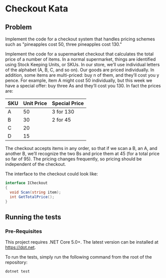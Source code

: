 # Checkout Kata

## Problem

Implement the code for a checkout system that handles pricing schemes such as "pineapples cost 50, three pineapples cost 130."

Implement the code for a supermarket checkout that calculates the total price of a number of items. In a normal supermarket, things are identified using Stock
Keeping Units, or SKUs. In our store, we’ll use individual letters of the alphabet (A, B, C, and so on). Our goods are priced individually. In addition, some items are multi-priced:
buy n of them, and they’ll cost you y pence. For example, item A might cost 50 individually, but this week we have a special offer: buy three As and they’ll cost you 130. In fact the prices are:

| SKU | Unit Price | Special Price |
| --- | ---------- | ------------- |
| A   | 50         | 3 for 130     |
| B   | 30         | 2 for 45      |
| C   | 20         |               |
| D   | 15         |               |

The checkout accepts items in any order, so that if we scan a B, an A, and another B, we’ll recognize the two Bs and price them at 45 (for a total price so far of 95). The
pricing changes frequently, so pricing should be independent of the checkout.

The interface to the checkout could look like:

```cs
interface ICheckout
{
  void Scan(string item);
  int GetTotalPrice();
}
```

## Running the tests

### Pre-Requisites

This project requires .NET Core 5.0+. The latest version can be installed at <https://dot.net>.

To run the tests, simply run the following command from the root of the repository:

```sh
dotnet test
```
